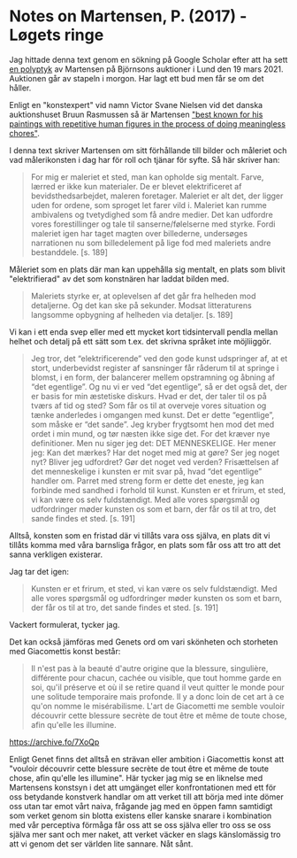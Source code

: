 # Notes on Martensen, P. (2017) - Løgets ringe

Jag hittade denna text genom en sökning på Google Scholar efter att ha sett [en polyptyk](https://archive.fo/4tLSq) av Martensen på Björnsons auktioner i Lund den 19 mars 2021. Auktionen går av stapeln i morgon. Har lagt ett bud men får se om det håller. 

Enligt en "konstexpert" vid namn Victor Svane Nielsen vid det danska auktionshuset Bruun Rasmussen så är Martensen ["best known for his paintings with repetitive human figures in the process of doing meaningless chores"](https://archive.fo/Qscok).

I denna text skriver Martensen om sitt förhållande till bilder och måleriet och vad målerikonsten i dag har för roll och tjänar för syfte. Så här skriver han:

> For mig er maleriet et sted, man kan opholde sig mentalt. Farve, lærred er ikke kun materialer. De er blevet elektrificeret af bevidsthedsarbejdet, maleren foretager. Maleriet er alt det, der ligger uden for ordene, som sproget let farer vild i. Maleriet kan rumme ambivalens og tvetydighed som få andre medier. Det kan udfordre vores forestillinger og tale til sanserne/følelserne med styrke. Fordi maleriet igen har taget magten over billederne, undersøges narrationen nu som billedelement på lige fod med maleriets andre bestanddele. [s. 189]

Måleriet som en plats där man kan uppehålla sig mentalt, en plats som blivit "elektrifierad" av det som konstnären har laddat bilden med.

> Maleriets styrke er, at oplevelsen af det går fra helheden mod detaljerne. Og det kan ske på sekunder. Modsat litteraturens langsomme opbygning af helheden via detaljer. [s. 189]

Vi kan i ett enda svep eller med ett mycket kort tidsintervall pendla mellan helhet och detalj på ett sätt som t.ex. det skrivna språket inte möjliiggör.

> Jeg tror, det “elektrificerende” ved den gode kunst udspringer af, at et stort, underbevidst register af sansninger får råderum til at springe i blomst, i en form, der balancerer mellem opstramning og åbning af “det egentlige”. Og nu vi er ved “det egentlige”, så er det også det, der er basis for min æstetiske diskurs. Hvad er det, der taler til os på tværs af tid og sted? Som får os til at overveje vores situation og tænke anderledes i omgangen med kunst. Det er dette “egentlige”, som måske er “det sande”. Jeg kryber frygtsomt hen mod det med ordet i min mund, og tør næsten ikke sige det. For det kræver nye definitioner. Men nu siger jeg det: DET MENNESKELIGE. Her mener jeg: Kan det mærkes? Har det noget med mig at gøre? Ser jeg noget nyt? Bliver jeg udfordret? Gør det noget ved verden? Frisættelsen af det menneskelige i kunsten er mit svar på, hvad “det egentlige” handler om. Parret med streng form er dette det eneste, jeg kan forbinde med sandhed i forhold til kunst. Kunsten er et frirum, et sted, vi kan være os selv fuldstændigt. Med alle vores spørgsmål og udfordringer møder kunsten os som et barn, der får os til at tro, det sande findes et sted. [s. 191]


Alltså, konsten som en fristad där vi tillåts vara oss själva, en plats dit vi tillåts komma med våra barnsliga frågor, en plats som får oss att tro att det sanna verkligen existerar.

Jag tar det igen:

> Kunsten er et frirum, et sted, vi kan være os selv fuldstændigt. Med alle vores spørgsmål og udfordringer møder kunsten os som et barn, der får os til at tro, det sande findes et sted. [s. 191]


Vackert formulerat, tycker jag. 

Det kan också jämföras med Genets ord om vari skönheten och storheten med Giacomettis konst består:

> Il n'est pas à la beauté d'autre origine que la blessure, singulière, différente pour chacun, cachée ou visible, que tout homme garde en soi, qu'il préserve et où il se retire quand il veut quitter le monde pour une solitude temporaire mais profonde. Il y a donc loin de cet art à ce qu'on nomme le misérabilisme. L'art de Giacometti me semble vouloir découvrir cette blessure secrète de tout être et même de toute chose, afin qu'elle les illumine.

https://archive.fo/7XoQp

Enligt Genet finns det alltså en strävan eller ambition i Giacomettis konst att "vouloir découvrir cette blessure secrète de tout être et même de toute chose, afin qu'elle les illumine". Här tycker jag mig se en liknelse med Martensens konstsyn i det att umgänget eller konfrontationen med ett för oss betydande konstverk handlar om att verket till att börja med inte dömer oss utan tar emot vårt naiva, frågande jag med en öppen famn samtidigt som verket genom sin blotta existens eller kanske snarare i kombination med vår perceptiva förmåga får oss att se oss själva eller tro oss se oss själva mer sant och mer naket, att verket väcker en slags känslomässig tro att vi genom det ser världen lite sannare. Nåt sånt.
